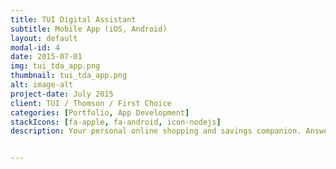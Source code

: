 ```yaml
---
title: TUI Digital Assistant
subtitle: Mobile App (iOS, Android)
layout: default
modal-id: 4
date: 2015-07-01
img: tui_tda_app.png
thumbnail: tui_tda_app.png
alt: image-alt
project-date: July 2015
client: TUI / Thomson / First Choice
categories: [Portfolio, App Development]
stackIcons: [fa-apple, fa-android, icon-nodejs]
description: Your personal online shopping and savings companion. Answer surveys, get cash rewards. Access the best coupons and deals on the go.


---
```

